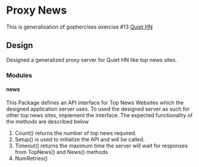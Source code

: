 # Proxy News
This is generalisation of gophercises exercise #13 [Quiet HN](https://github.com/gophercises/quiet_hn)

## Design
Designed a generalized proxy server for Quiet HN like top news sites.
### Modules
#### news

This Package defines an API interface for Top News Websites which the designed application server uses. To used the designed server as such for other top news sites, implement the interface. The expected functionality of the methods are described below

1. Count() 
returns the number of top news required.
2. Setup()
is used to initialize the API and will be called.
3. Timeout()
returns the maximum time the server will wait for responses from TopNews() and News() methods
4. NumRetries()

